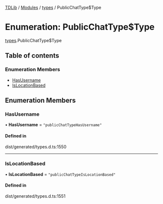 [TDLib](../README.md) / [Modules](../modules.md) / [types](../modules/types.md) / PublicChatType$Type

# Enumeration: PublicChatType$Type

[types](../modules/types.md).PublicChatType$Type

## Table of contents

### Enumeration Members

- [HasUsername](types.PublicChatType_Type.md#hasusername)
- [IsLocationBased](types.PublicChatType_Type.md#islocationbased)

## Enumeration Members

### HasUsername

• **HasUsername** = ``"publicChatTypeHasUsername"``

#### Defined in

dist/generated/types.d.ts:1550

___

### IsLocationBased

• **IsLocationBased** = ``"publicChatTypeIsLocationBased"``

#### Defined in

dist/generated/types.d.ts:1551
